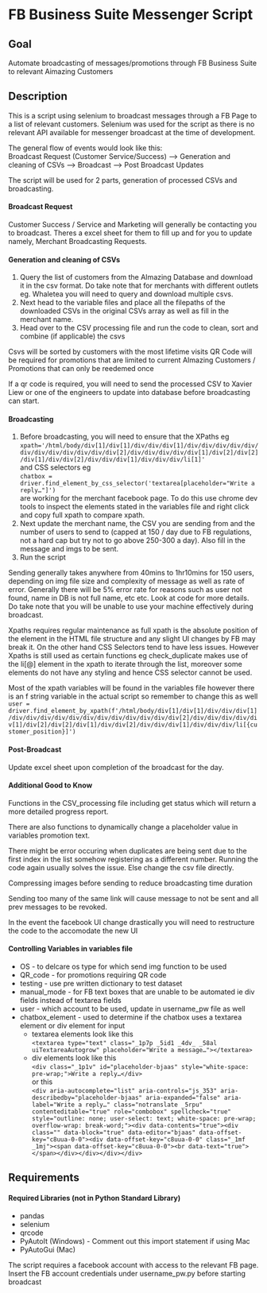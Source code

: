 # FB Business Suite Messenger Script  #

## Goal ## 
Automate broadcasting of messages/promotions through FB Business Suite to relevant Aimazing Customers 

## Description ##
This is a script using selenium to broadcast messages through a FB Page to a list of relevant customers. Selenium was used for the script as there is no relevant API available for messenger broadcast at the time of development.

The general flow of events would look like this: <br>
Broadcast Request (Customer Service/Success) -->  Generation and cleaning of CSVs --> Broadcast --> Post Broadcast Updates 

The script will be used for 2 parts, generation of processed CSVs and broadcasting. 

#### Broadcast Request ####
Customer Success / Service and Marketing will generally be contacting you to broadcast. Theres a excel sheet for them to fill up and for you to update namely, Merchant Broadcasting Requests.

#### Generation and cleaning of CSVs ####
1. Query the list of customers from the AImazing Database and download it in the csv format. Do take note that for merchants with different outlets eg. Whaletea you will need to query and download multiple csvs.
2. Next head to the variable files and place all the filepaths of the downloaded CSVs in the original CSVs array as well as fill in the merchant name.
3. Head over to the CSV processing file and run the code to clean, sort and combine (if applicable) the csvs


Csvs will be sorted by customers with the most lifetime visits
QR Code will be required for promotions that are limited to current AImazing Customers / Promotions that can only be reedemed once

If a qr code is required, you will need to send the processed CSV to Xavier Liew or one of the engineers to update into database before broadcasting can start.


#### Broadcasting ####
1. Before broadcasting, you will need to ensure that the XPaths eg <br>`xpath='/html/body/div[1]/div[1]/div/div/div[1]/div/div/div/div/div/div/div/div/div/div/div/div[2]/div/div/div/div/div[1]/div[2]/div[2]/div[1]/div/div[2]/div/div/div[1]/div/div/div/li[1]' `<br> and CSS selectors eg <br> `chatbox = driver.find_element_by_css_selector('textarea[placeholder="Write a reply…"]')`<br> are working for the merchant facebook page. To do this use chrome dev tools to inspect the elements stated in the variables file and right click and copy full xpath to compare xpath. 
2. Next update the merchant name, the CSV you are sending from and the number of users to send to (capped at 150 / day due to FB regulations, not a hard cap but try not to go above 250-300 a day). Also fill in the message and imgs to be sent. 
3. Run the script

Sending generally takes anywhere from 40mins to 1hr10mins for 150 users, depending on img file size and complexity of message as well as rate of error. Generally there will be 5% error rate for reasons such as user not found, name in DB is not full name, etc etc. Look at code for more details. Do take note that you will be unable to use your machine effectively during broadcast. 

Xpaths requires regular maintenance as full xpath is the absolute position of the element in the HTML file structure and any slight UI changes by FB may break it. On the other hand CSS Selectors tend to have less issues. However Xpaths is still used as certain functions eg check_duplicate makes use of the li[@] element in the xpath to iterate through the list, moreover some elements do not have any styling and hence CSS selector cannot be used.

Most of the xpath variables will be found in the variables file however there is an f string variable in the actual script so remember to change this as well <br> 
`user = driver.find_element_by_xpath(f'/html/body/div[1]/div[1]/div/div/div[1]/div/div/div/div/div/div/div/div/div/div/div/div[2]/div/div/div/div/div[1]/div[2]/div[2]/div[1]/div/div[2]/div/div/div[1]/div/div/div/li[{customer_position}]')`

#### Post-Broadcast ####
Update excel sheet upon completion of the broadcast for the day.


#### Additional Good to Know ####
Functions in the CSV_processing file including get status which will return a more detailed progress report. 

There are also functions to dynamically change a placeholder value in variables promotion text. 

There might be error occuring when duplicates are being sent due to the first index in the list somehow registering as a different number. Running the code again usually solves the issue. Else change the csv file directly.

Compressing images before sending to reduce broadcasting time duration

Sending too many of the same link will cause message to not be sent and all prev messages to be revoked.

In the event the facebook UI change drastically you will need to restructure the code to the accomodate the new UI

#### Controlling Variables in variables file ####
* OS - to delcare os type for which send img function to be used 
* QR_code - for promotions requiring QR code 
* testing - use pre written dictionary to test dataset
* manual_mode - for FB text boxes that are unable to be automated ie div fields instead of textarea fields
* user - which account to be used, update in username_pw file as well
* chatbox_element - used to determine if the chatbox uses a textarea element or div element for input
  * textarea elements look like this <br> `<textarea type="text" class="_1p7p _5id1 _4dv_ _58al uiTextareaAutogrow" placeholder="Write a message…"></textarea>`
  * div elements look like this <br> `<div class="_1p1v" id="placeholder-bjaas" style="white-space: pre-wrap;">Write a reply…</div>`<br> or this <br> `<div aria-autocomplete="list" aria-controls="js_353" aria-describedby="placeholder-bjaas" aria-expanded="false" aria-label="Write a reply…" class="notranslate _5rpu" contenteditable="true" role="combobox" spellcheck="true" style="outline: none; user-select: text; white-space: pre-wrap; overflow-wrap: break-word;"><div data-contents="true"><div class="" data-block="true" data-editor="bjaas" data-offset-key="c8uua-0-0"><div data-offset-key="c8uua-0-0" class="_1mf _1mj"><span data-offset-key="c8uua-0-0"><br data-text="true"></span></div></div></div></div>`


## Requirements ##
#### Required Libraries (not in Python Standard Library) ####
* pandas
* selenium
* qrcode
* PyAutoIt (Windows) - Comment out this import statement if using Mac
* PyAutoGui (Mac)   

The script requires a facebook account with access to the relevant FB page. Insert the FB account credentials under username_pw.py before starting broadcast
